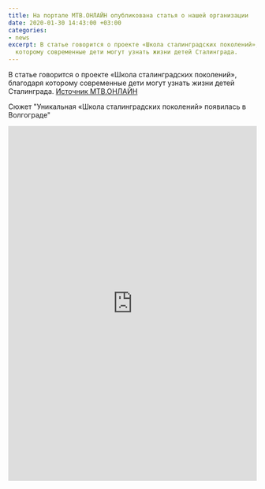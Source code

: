 ```yaml
---
title: На портале МТВ.ОНЛАЙН опубликована статья о нашей организации
date: 2020-01-30 14:43:00 +03:00
categories:
- news
excerpt: В статье говорится о проекте «Школа сталинградских поколений», благодаря
  которому современные дети могут узнать жизни детей Сталинграда.
---
```


В статье говорится о проекте «Школа сталинградских поколений», благодаря которому современные дети могут узнать жизни детей Сталинграда.
[Источник МТВ.ОНЛАЙН](https://мтв.онлайн/news/obrazovanie/unikalnaya-shkola-stalingradskikh-pokoleniy-poyavilas-v-volgograde-6432278773.html?fbclid=IwAR0oRqgcb63u11PFgYDKR0R8NpmQ5Gb1kWKwut416gWvlBrWO-OhPW-y0h8)

Сюжет "Уникальная «Школа сталинградских поколений» появилась в Волгограде"
<iframe width="100%" height="720" src="https://www.youtube.com/embed/BCc4biceRHQ" title="YouTube video player" frameborder="0" allow="accelerometer; autoplay; clipboard-write; encrypted-media; gyroscope; picture-in-picture" allowfullscreen></iframe>